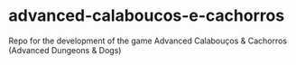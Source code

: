 # advanced-calaboucos-e-cachorros
Repo for the development of the game Advanced Calabouços &amp; Cachorros (Advanced Dungeons &amp; Dogs) 
